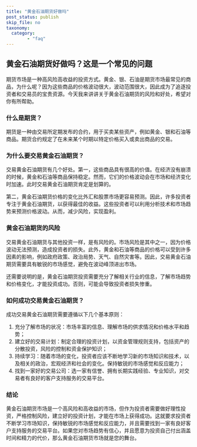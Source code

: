 ```yaml
---
title: "黄金石油期货好做吗"
post_status: publish
skip_file: no
taxonomy:
  category:
        - "faq"
---
```


## 黄金石油期货好做吗？这是一个常见的问题

期货市场是一种高风险高收益的投资方式。黄金、银、石油是期货市场最常见的商品，为什么呢？因为这些商品的价格波动很大，波动范围很大，因此成为了追逐投资者和交易员的宝贵资源。今天我来讲讲关于黄金石油期货的风险和好处，希望对你有所帮助。

### 什么是期货？

期货是一种由交易所定期发布的合约，用于买卖某些资产，例如黄金、银和石油等商品。期货合约规定了在未来某个时期以特定价格买入或卖出商品的交易。

### 为什么要交易黄金石油期货？

交易黄金石油期货有几个好处。第一，这些商品具有很高的价值。在经济没有崩溃的时候，黄金和石油等商品保持稳定。然而，它们的价格波动会在市场和经济变化时加速。此时交易黄金石油期货肯定是划算的。

第二，黄金石油期货价格的变化比外汇和股票市场更容易预测。因此，许多投资者专注于黄金石油期货，以获得最佳的收益。这些投资者可以利用分析技术和市场趋势来预测价格波动。从而，减少风险，实现盈利。

### 黄金石油期货的风险

交易黄金石油期货与其他投资一样，是有风险的。市场风险是其中之一，因为价格波动无法预测，造成投资者的损失。此外，黄金和石油等商品的价格可以受到许多因素的影响，例如政府政策、政治局势、天气、自然灾害等。因此，交易黄金石油期货需要具有敏锐的市场感觉，避免在波动峰顶进出市场。

还需要说明的是，黄金石油期货投资需要充分了解相关行业的信息，了解市场趋势和价格变化，才能投资成功。否则，可能会导致投资者损失惨重。

### 如何成功交易黄金石油期货？

成功交易黄金石油期货需要遵循以下几个基本原则：

1. 充分了解市场的状况：市场丰富的信息、理解市场的供求情况和价格水平和趋势；
2. 建立好的交易计划：制定合理的投资计划，以资金管理规则支持，包括资产的分散投资，风险的控制和资金保护知识；
3. 持续学习：随着市场的变化，投资者应该不断地学习新的市场知识和技术，以及相关的政治，宏观经济和社会的变化。保持敏锐的市场感觉和反应能力；
4. 找到一家好的交易公司：选一家有信誉、拥有长期实践经验、专业知识，对交易者有良好的客户支持服务的交易平台。

### 结论

黄金石油期货市场是一个高风险和高收益的市场，但作为投资者需要做好理性投资，严格控制风险，建立好的投资计划，才能在市场上获得成功。这就要求投资者不断学习市场知识，保持敏锐的市场感觉和反应能力，并且需要找到一家有良好客户支持服务的交易平台。如果您对市场趋势有信心，并且愿意为投资自己付出涵盖时间和精力的代价，那么黄金石油期货市场就是您的舞台。
